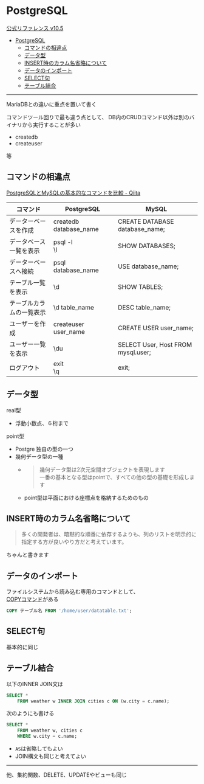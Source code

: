 # PostgreSQL

[公式リファレンス v10.5](https://www.postgresql.jp/document/10/html/index.html)

- [PostgreSQL](#postgresql)
  - [コマンドの相違点](#%E3%82%B3%E3%83%9E%E3%83%B3%E3%83%89%E3%81%AE%E7%9B%B8%E9%81%95%E7%82%B9)
  - [データ型](#%E3%83%87%E3%83%BC%E3%82%BF%E5%9E%8B)
  - [INSERT時のカラム名省略について](#insert%E6%99%82%E3%81%AE%E3%82%AB%E3%83%A9%E3%83%A0%E5%90%8D%E7%9C%81%E7%95%A5%E3%81%AB%E3%81%A4%E3%81%84%E3%81%A6)
  - [データのインポート](#%E3%83%87%E3%83%BC%E3%82%BF%E3%81%AE%E3%82%A4%E3%83%B3%E3%83%9D%E3%83%BC%E3%83%88)
  - [SELECT句](#select%E5%8F%A5)
  - [テーブル結合](#%E3%83%86%E3%83%BC%E3%83%96%E3%83%AB%E7%B5%90%E5%90%88)

----

MariaDBとの違いに重点を置いて書く

コマンドツール回りで最も違う点として、
DB内のCRUDコマンド以外は別のバイナリから実行することが多い

- createdb
- createuser

等

## コマンドの相違点

[PostgreSQLとMySQLの基本的なコマンドを比較 - Qiita](https://qiita.com/pugiemonn/items/75870ece3c8476bcb1c8)

|コマンド|PostgreSQL|MySQL
|-|-|-|
データーベースを作成|createdb database_name | CREATE DATABASE database_name;
データベース一覧を表示|psql -l<br>\l | SHOW DATABASES;
データーベースへ接続 | psql database_name | USE database_name;
テーブル一覧を表示 | \d | SHOW TABLES;
テーブルカラムの一覧表示 | \d table_name | DESC table_name;
ユーザーを作成 | createuser user_name | CREATE USER user_name;
ユーザー一覧を表示 | \du | SELECT User, Host FROM mysql.user;
ログアウト | exit <br>\q | exit;

## データ型

real型
- 浮動小数点、６桁まで

point型
- Postgre 独自の型の一つ
- 幾何データ型の一種
  - >幾何データ型は2次元空間オブジェクトを表現します  
     一番の基本となる型はpointで、すべての他の型の基礎を形成します
  - point型は平面における座標点を格納するためのもの

## INSERT時のカラム名省略について

>多くの開発者は、暗黙的な順番に依存するよりも、列のリストを明示的に指定する方が良いやり方だと考えています。

ちゃんと書きます

## データのインポート

ファイルシステムから読み込む専用のコマンドとして、  
[COPYコマンド](https://www.postgresql.jp/document/10/html/sql-copy.html)がある

```sql
COPY テーブル名 FROM '/home/user/datatable.txt';
```

<!-- TODO COPYコマンドについてkwsk -->

## SELECT句

基本的に同じ

## テーブル結合

以下のINNER JOIN文は

```sql
SELECT *
    FROM weather w INNER JOIN cities c ON (w.city = c.name);
```

次のようにも書ける

```sql
SELECT *
    FROM weather w, cities c
    WHERE w.city = c.name;
```

- `AS`は省略してもよい
- JOIN構文も同じと考えてよい

----

他、集約関数、DELETE、UPDATEやビューも同じ